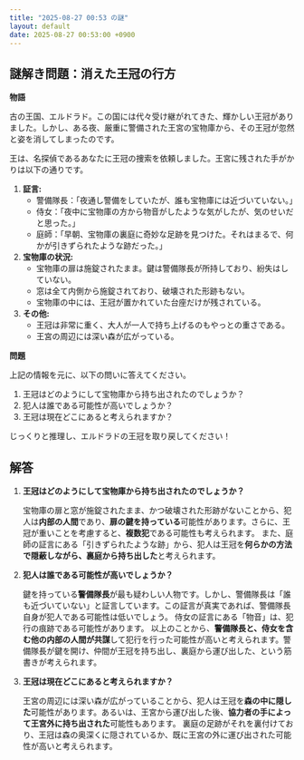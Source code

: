 ```yaml
---
title: "2025-08-27 00:53 の謎"
layout: default
date: 2025-08-27 00:53:00 +0900
---
```

## 謎解き問題：消えた王冠の行方

**物語**

古の王国、エルドラド。この国には代々受け継がれてきた、輝かしい王冠がありました。しかし、ある夜、厳重に警備された王宮の宝物庫から、その王冠が忽然と姿を消してしまったのです。

王は、名探偵であるあなたに王冠の捜索を依頼しました。王宮に残された手がかりは以下の通りです。

1.  **証言:**
    *   警備隊長：「夜通し警備をしていたが、誰も宝物庫には近づいていない。」
    *   侍女：「夜中に宝物庫の方から物音がしたような気がしたが、気のせいだと思った。」
    *   庭師：「早朝、宝物庫の裏庭に奇妙な足跡を見つけた。それはまるで、何かが引きずられたような跡だった。」
2.  **宝物庫の状況:**
    *   宝物庫の扉は施錠されたまま。鍵は警備隊長が所持しており、紛失はしていない。
    *   窓は全て内側から施錠されており、破壊された形跡もない。
    *   宝物庫の中には、王冠が置かれていた台座だけが残されている。
3.  **その他:**
    *   王冠は非常に重く、大人が一人で持ち上げるのもやっとの重さである。
    *   王宮の周辺には深い森が広がっている。

**問題**

上記の情報を元に、以下の問いに答えてください。

1.  王冠はどのようにして宝物庫から持ち出されたのでしょうか？
2.  犯人は誰である可能性が高いでしょうか？
3.  王冠は現在どこにあると考えられますか？

じっくりと推理し、エルドラドの王冠を取り戻してください！

## 解答

1.  **王冠はどのようにして宝物庫から持ち出されたのでしょうか？**

    宝物庫の扉と窓が施錠されたまま、かつ破壊された形跡がないことから、犯人は**内部の人間**であり、**扉の鍵を持っている**可能性があります。さらに、王冠が重いことを考慮すると、**複数犯**である可能性も考えられます。
    また、庭師の証言にある「引きずられたような跡」から、犯人は王冠を**何らかの方法で隠蔽しながら、裏庭から持ち出した**と考えられます。

2.  **犯人は誰である可能性が高いでしょうか？**

    鍵を持っている**警備隊長**が最も疑わしい人物です。しかし、警備隊長は「誰も近づいていない」と証言しています。この証言が真実であれば、警備隊長自身が犯人である可能性は低いでしょう。
    侍女の証言にある「物音」は、犯行の痕跡である可能性があります。
    以上のことから、**警備隊長と、侍女を含む他の内部の人間が共謀**して犯行を行った可能性が高いと考えられます。警備隊長が鍵を開け、仲間が王冠を持ち出し、裏庭から運び出した、という筋書きが考えられます。

3.  **王冠は現在どこにあると考えられますか？**

    王宮の周辺には深い森が広がっていることから、犯人は王冠を**森の中に隠した**可能性があります。あるいは、王宮から運び出した後、**協力者の手によって王宮外に持ち出された**可能性もあります。
    裏庭の足跡がそれを裏付けており、王冠は森の奥深くに隠されているか、既に王宮の外に運び出された可能性が高いと考えられます。
